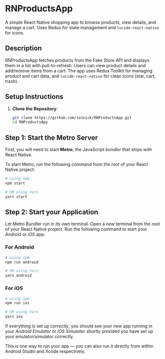 # RNProductsApp

A simple React Native shopping app to browse products, view details, and manage a cart. Uses Redux for state management and `lucide-react-native` for icons.

## Description

RNProductsApp fetches products from the Fake Store API and displays them in a list with pull-to-refresh. Users can view product details and add/remove items from a cart. The app uses Redux Toolkit for managing product and cart data, and `lucide-react-native` for clean icons (star, cart, trash).

## Setup Instructions

1. **Clone the Repository**:
   ```bash
   git clone https://github.com/sa1nick/RNProductsApp.git
   cd RNProductsApp
   ```

## Step 1: Start the Metro Server

First, you will need to start **Metro**, the JavaScript _bundler_ that ships _with_ React Native.

To start Metro, run the following command from the _root_ of your React Native project:

```bash
# using npm
npm start

# OR using Yarn
yarn start
```

## Step 2: Start your Application

Let Metro Bundler run in its _own_ terminal. Open a _new_ terminal from the _root_ of your React Native project. Run the following command to start your _Android_ or _iOS_ app:

### For Android

```bash
# using npm
npm run android

# OR using Yarn
yarn android
```

### For iOS

```bash
# using npm
npm run ios

# OR using Yarn
yarn ios
```

If everything is set up _correctly_, you should see your new app running in your _Android Emulator_ or _iOS Simulator_ shortly provided you have set up your emulator/simulator correctly.

This is one way to run your app — you can also run it directly from within Android Studio and Xcode respectively.
